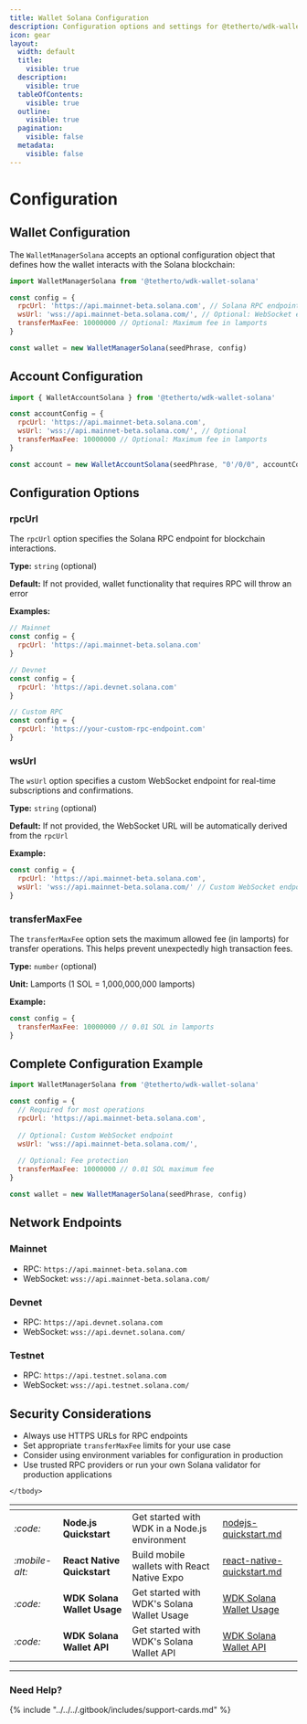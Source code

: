 ```yaml
---
title: Wallet Solana Configuration
description: Configuration options and settings for @tetherto/wdk-wallet-solana
icon: gear
layout:
  width: default
  title:
    visible: true
  description:
    visible: true
  tableOfContents:
    visible: true
  outline:
    visible: true
  pagination:
    visible: false
  metadata:
    visible: false
---
```


# Configuration

## Wallet Configuration

The `WalletManagerSolana` accepts an optional configuration object that defines how the wallet interacts with the Solana blockchain:

```javascript
import WalletManagerSolana from '@tetherto/wdk-wallet-solana'

const config = {
  rpcUrl: 'https://api.mainnet-beta.solana.com', // Solana RPC endpoint
  wsUrl: 'wss://api.mainnet-beta.solana.com/', // Optional: WebSocket endpoint
  transferMaxFee: 10000000 // Optional: Maximum fee in lamports
}

const wallet = new WalletManagerSolana(seedPhrase, config)
```

## Account Configuration

```javascript
import { WalletAccountSolana } from '@tetherto/wdk-wallet-solana'

const accountConfig = {
  rpcUrl: 'https://api.mainnet-beta.solana.com',
  wsUrl: 'wss://api.mainnet-beta.solana.com/', // Optional
  transferMaxFee: 10000000 // Optional: Maximum fee in lamports
}

const account = new WalletAccountSolana(seedPhrase, "0'/0/0", accountConfig)
```

## Configuration Options

### rpcUrl

The `rpcUrl` option specifies the Solana RPC endpoint for blockchain interactions.

**Type:** `string` (optional)

**Default:** If not provided, wallet functionality that requires RPC will throw an error

**Examples:**
```javascript
// Mainnet
const config = {
  rpcUrl: 'https://api.mainnet-beta.solana.com'
}

// Devnet
const config = {
  rpcUrl: 'https://api.devnet.solana.com'
}

// Custom RPC
const config = {
  rpcUrl: 'https://your-custom-rpc-endpoint.com'
}
```

### wsUrl

The `wsUrl` option specifies a custom WebSocket endpoint for real-time subscriptions and confirmations.

**Type:** `string` (optional)

**Default:** If not provided, the WebSocket URL will be automatically derived from the `rpcUrl`

**Example:**
```javascript
const config = {
  rpcUrl: 'https://api.mainnet-beta.solana.com',
  wsUrl: 'wss://api.mainnet-beta.solana.com/' // Custom WebSocket endpoint
}
```

### transferMaxFee

The `transferMaxFee` option sets the maximum allowed fee (in lamports) for transfer operations. This helps prevent unexpectedly high transaction fees.

**Type:** `number` (optional)

**Unit:** Lamports (1 SOL = 1,000,000,000 lamports)

**Example:**
```javascript
const config = {
  transferMaxFee: 10000000 // 0.01 SOL in lamports
}
```

## Complete Configuration Example

```javascript
import WalletManagerSolana from '@tetherto/wdk-wallet-solana'

const config = {
  // Required for most operations
  rpcUrl: 'https://api.mainnet-beta.solana.com',
  
  // Optional: Custom WebSocket endpoint
  wsUrl: 'wss://api.mainnet-beta.solana.com/',
  
  // Optional: Fee protection
  transferMaxFee: 10000000 // 0.01 SOL maximum fee
}

const wallet = new WalletManagerSolana(seedPhrase, config)
```

## Network Endpoints

### Mainnet
- RPC: `https://api.mainnet-beta.solana.com`
- WebSocket: `wss://api.mainnet-beta.solana.com/`

### Devnet
- RPC: `https://api.devnet.solana.com`
- WebSocket: `wss://api.devnet.solana.com/`

### Testnet
- RPC: `https://api.testnet.solana.com`
- WebSocket: `wss://api.testnet.solana.com/`

## Security Considerations

- Always use HTTPS URLs for RPC endpoints
- Set appropriate `transferMaxFee` limits for your use case
- Consider using environment variables for configuration in production
- Use trusted RPC providers or run your own Solana validator for production applications


<table data-card-size="large" data-view="cards">
	<thead>
		<tr>
			<th></th>
			<th></th>
			<th></th>
			<th data-hidden data-card-target data-type="content-ref"></th>
		</tr>
	</thead>
	<tbody>
		<tr>
			<td>
				<i class="fa-code">:code:</i>
			</td>
			<td>
				<strong>Node.js Quickstart</strong>
			</td>
			<td>Get started with WDK in a Node.js environment</td>
			<td>
				<a href="../../../start-building/nodejs-bare-quickstart.md">nodejs-quickstart.md</a>
			</td>
		</tr>
    <tr>
			<td>
				<i class="fa-mobile-alt">:mobile-alt:</i>
			</td>
			<td>
				<strong>React Native Quickstart</strong>
			</td>
			<td>Build mobile wallets with React Native Expo</td>
			<td>
				<a href="../../../start-building/react-native-quickstart.md">react-native-quickstart.md</a>
			</td>
		</tr>
    <tr>
			<td>
				<i class="fa-code">:code:</i>
			</td>
			<td>
				<strong>WDK Solana Wallet Usage</strong>
			</td>
			<td>Get started with WDK's Solana Wallet Usage</td>
			<td>
				<a href="./usage.md">WDK Solana Wallet Usage</a>
			</td>
		</tr>
        <tr>
			<td>
				<i class="fa-code">:code:</i>
			</td>
			<td>
				<strong>WDK Solana Wallet API</strong>
			</td>
			<td>Get started with WDK's Solana Wallet API</td>
			<td>
				<a href="./api-reference.md">WDK Solana Wallet API</a>
			</td>
		</tr>
  
	</tbody>
</table>

***

### Need Help?

{% include "../../../.gitbook/includes/support-cards.md" %}


